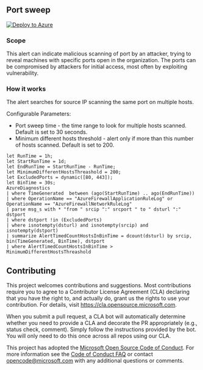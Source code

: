 ## Port sweep

[![Deploy to Azure](https://aka.ms/deploytoazurebutton)](https://portal.azure.com/#create/Microsoft.Template/uri/https%3A%2F%2Fraw.githubusercontent.com%2FAzure%2FAzure-Network-Security%2Fmaster%2FAzure%2520Firewall%2FQueries%2520and%2520Alerts%2FAlert%2520-%2520Firewall%2520Port%2520Sweep%2FPortSweep.json)

### Scope
This alert can indicate malicious scanning of port by an attacker, trying to reveal machines with specific ports open in the organization. The ports can be compromised by attackers for initial access, most often by exploiting vulnerability.

### How it works
The alert searches for source IP scanning the same port on multiple hosts.

Configurable Parameters:
- Port sweep time - the time range to look for multiple hosts scanned. Default is set to 30 seconds.
- Minimum different hosts threshold - alert only if more than this number of hosts scanned. Default is set to 200.

```
let RunTime = 1h;
let StartRunTime = 1d;
let EndRunTime = StartRunTime - RunTime;
let MinimumDifferentHostsThreashold = 200;
let ExcludedPorts = dynamic([80, 443]);
let BinTime = 30s;
AzureDiagnostics
| where TimeGenerated  between (ago(StartRunTime) .. ago(EndRunTime))
| where OperationName == "AzureFirewallApplicationRuleLog" or OperationName == "AzureFirewallNetworkRuleLog"
| parse msg_s with * "from " srcip ":" srcport " to " dsturl ":" dstport
| where dstport !in (ExcludedPorts)
| where isnotempty(dsturl) and isnotempty(srcip) and isnotempty(dstport)
| summarize AlertTimedCountHostsInBinTime = dcount(dsturl) by srcip, bin(TimeGenerated, BinTime), dstport
| where AlertTimedCountHostsInBinTime > MinimumDifferentHostsThreashold
```

## Contributing

This project welcomes contributions and suggestions.  Most contributions require you to agree to a
Contributor License Agreement (CLA) declaring that you have the right to, and actually do, grant us
the rights to use your contribution. For details, visit https://cla.opensource.microsoft.com.

When you submit a pull request, a CLA bot will automatically determine whether you need to provide
a CLA and decorate the PR appropriately (e.g., status check, comment). Simply follow the instructions
provided by the bot. You will only need to do this once across all repos using our CLA.

This project has adopted the [Microsoft Open Source Code of Conduct](https://opensource.microsoft.com/codeofconduct/).
For more information see the [Code of Conduct FAQ](https://opensource.microsoft.com/codeofconduct/faq/) or
contact [opencode@microsoft.com](mailto:opencode@microsoft.com) with any additional questions or comments.
